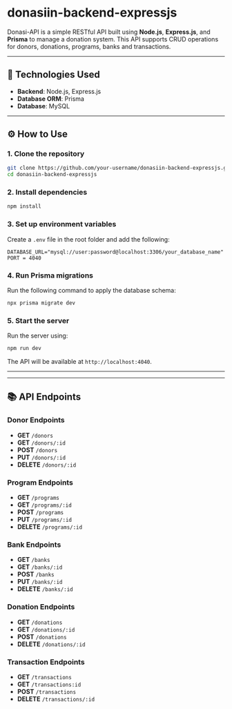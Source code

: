 # donasiin-backend-expressjs

Donasi-API is a simple RESTful API built using **Node.js**, **Express.js**, and **Prisma** to manage a donation system. This API supports CRUD operations for donors, donations, programs, banks and transactions.

---

## 🚀 Technologies Used
- **Backend**: Node.js, Express.js
- **Database ORM**: Prisma
- **Database**: MySQL

---

## ⚙️ How to Use

### **1. Clone the repository**
```bash
git clone https://github.com/your-username/donasiin-backend-expressjs.git
cd donasiin-backend-expressjs
```

### **2. Install dependencies**
```bash
npm install
```

### **3. Set up environment variables**
Create a `.env` file in the root folder and add the following:
```env
DATABASE_URL="mysql://user:password@localhost:3306/your_database_name"
PORT = 4040
```

### **4. Run Prisma migrations**
Run the following command to apply the database schema:
```bash
npx prisma migrate dev
```

### **5. Start the server**
Run the server using:
```bash
npm run dev
```
The API will be available at `http://localhost:4040`.

---


---

## 📚 API Endpoints

### Donor Endpoints
- **GET** `/donors`
- **GET** `/donors/:id`
- **POST** `/donors`
- **PUT** `/donors/:id`
- **DELETE** `/donors/:id`

### Program Endpoints
- **GET** `/programs`
- **GET** `/programs/:id`
- **POST** `/programs`
- **PUT** `/programs/:id`
- **DELETE** `/programs/:id`

### Bank Endpoints
- **GET** `/banks`
- **GET** `/banks/:id`
- **POST** `/banks`
- **PUT** `/banks/:id`
- **DELETE** `/banks/:id`

### Donation Endpoints
- **GET** `/donations`
- **GET** `/donations/:id`
- **POST** `/donations`
- **DELETE** `/donations/:id`

### Transaction Endpoints
- **GET** `/transactions`
- **GET** `/transactions:id`
- **POST** `/transactions`
- **DELETE** `/transactions/:id`
